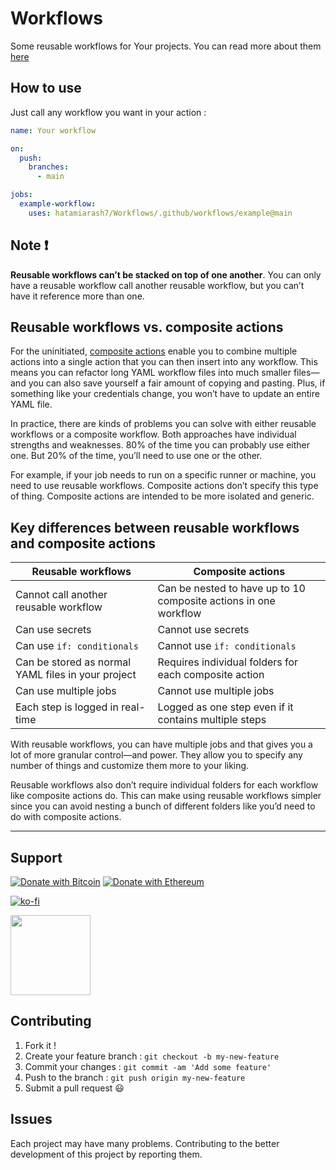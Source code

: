 # Workflows

Some reusable workflows for Your projects. You can read more about them [here](https://docs.github.com/en/actions/using-workflows/reusing-workflows)

## How to use

Just call any workflow you want in your action :

```yaml
name: Your workflow

on:
  push:
    branches:
      - main

jobs:
  example-workflow:
    uses: hatamiarash7/Workflows/.github/workflows/example@main
```

## Note ❗

**Reusable workflows can’t be stacked on top of one another**. You can only have a reusable workflow call another reusable workflow, but you can’t have it reference more than one.

## Reusable workflows vs. composite actions

For the uninitiated, [composite actions](https://github.blog/changelog/2021-08-25-github-actions-reduce-duplication-with-action-composition/) enable you to combine multiple actions into a single action that you can then insert into any workflow. This means you can refactor long YAML workflow files into much smaller files—and you can also save yourself a fair amount of copying and pasting. Plus, if something like your credentials change, you won’t have to update an entire YAML file.

In practice, there are kinds of problems you can solve with either reusable workflows or a composite workflow. Both approaches have individual strengths and weaknesses. 80% of the time you can probably use either one. But 20% of the time, you’ll need to use one or the other.

For example, if your job needs to run on a specific runner or machine, you need to use reusable workflows. Composite actions don’t specify this type of thing. Composite actions are intended to be more isolated and generic.

## Key differences between reusable workflows and composite actions

| Reusable workflows                                 | Composite actions                                                |
| -------------------------------------------------- | ---------------------------------------------------------------- |
| Cannot call another reusable workflow              | Can be nested to have up to 10 composite actions in one workflow |
| Can use secrets                                    | Cannot use secrets                                               |
| Can use `if: conditionals`                         | Cannot use `if: conditionals`                                    |
| Can be stored as normal YAML files in your project | Requires individual folders for each composite action            |
| Can use multiple jobs                              | Cannot use multiple jobs                                         |
| Each step is logged in real-time                   | Logged as one step even if it contains multiple steps            |

With reusable workflows, you can have multiple jobs and that gives you a lot of more granular control—and power. They allow you to specify any number of things and customize them more to your liking.

Reusable workflows also don’t require individual folders for each workflow like composite actions do. This can make using reusable workflows simpler since you can avoid nesting a bunch of different folders like you’d need to do with composite actions.

---

## Support

[![Donate with Bitcoin](https://en.cryptobadges.io/badge/micro/bc1qmmh6vt366yzjt3grjxjjqynrrxs3frun8gnxrz)](https://en.cryptobadges.io/donate/bc1qmmh6vt366yzjt3grjxjjqynrrxs3frun8gnxrz) [![Donate with Ethereum](https://en.cryptobadges.io/badge/micro/0x0831bD72Ea8904B38Be9D6185Da2f930d6078094)](https://en.cryptobadges.io/donate/0x0831bD72Ea8904B38Be9D6185Da2f930d6078094)

[![ko-fi](https://www.ko-fi.com/img/githubbutton_sm.svg)](https://ko-fi.com/D1D1WGU9)

<div><a href="https://payping.ir/@hatamiarash7"><img src="https://cdn.payping.ir/statics/Payping-logo/Trust/blue.svg" height="128" width="128"></a></div>

## Contributing

1. Fork it !
2. Create your feature branch : `git checkout -b my-new-feature`
3. Commit your changes : `git commit -am 'Add some feature'`
4. Push to the branch : `git push origin my-new-feature`
5. Submit a pull request 😃

## Issues

Each project may have many problems. Contributing to the better development of this project by reporting them.
